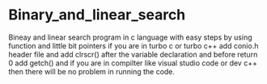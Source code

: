 # Binary_and_linear_search
Bineay and linear search program in c language with easy steps by using function and little bit pointers
if you are in turbo c or turbo c++ add conio.h header file and add clrscr() after the variable declaration and before return 0 add getch()
and if you are in compilter like visual studio code or dev c++ then there will be no problem in running the code.
